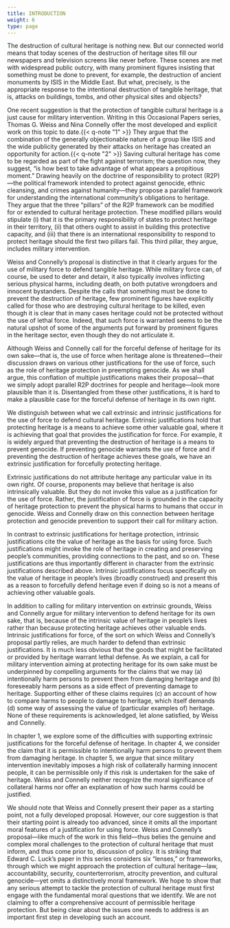 ```yaml
---
title: INTRODUCTION
weight: 6
type: page
---
```

The destruction of cultural heritage is nothing new. But our connected world means that today scenes of the destruction of heritage sites fill our newspapers and television screens like never before. These scenes are met with widespread public outcry, with many prominent figures insisting that something must be done to prevent, for example, the destruction of ancient monuments by ISIS in the Middle East. But what, precisely, is the appropriate response to the intentional destruction of tangible heritage, that is, attacks on buildings, tombs, and other physical sites and objects?

One recent suggestion is that the protection of tangible cultural heritage is a just cause for military intervention. Writing in this Occasional Papers series, Thomas G. Weiss and Nina Connelly offer the most developed and explicit work on this topic to date.{{< q-note "1" >}} They argue that the combination of the generally objectionable nature of a group like ISIS and the wide publicity generated by their attacks on heritage has created an opportunity for action.{{< q-note "2" >}} Saving cultural heritage has come to be regarded as part of the fight against terrorism; the question now, they suggest, “is how best to take advantage of what appears a propitious moment.”  Drawing heavily on the doctrine of responsibility to protect (R2P)—the political framework intended to protect against genocide, ethnic cleansing, and crimes against humanity—they propose a parallel framework for understanding the international community’s obligations to heritage. They argue that the three “pillars” of the R2P framework can be modified for or extended to cultural heritage protection. These modified pillars would stipulate (i) that it is the primary responsibility of states to protect heritage in their territory, (ii) that others ought to assist in building this protective capacity, and (iii) that there is an international responsibility to respond to protect heritage should the first two pillars fail. This third pillar, they argue, includes military intervention.

Weiss and Connelly’s proposal is distinctive in that it clearly argues for the use of military force to defend tangible heritage. While military force can, of course, be used to deter and detain, it also typically involves inflicting serious physical harms, including death, on both putative wrongdoers and innocent bystanders. Despite the calls that something must be done to prevent the destruction of heritage, few prominent figures have explicitly called for those who are destroying cultural heritage to be killed, even though it is clear that in many cases heritage could not be protected without the use of lethal force.  Indeed, that such force is warranted seems to be the natural upshot of some of the arguments put forward by prominent figures in the heritage sector, even though they do not articulate it.

Although Weiss and Connelly call for the forceful defense of heritage for its own sake—that is, the use of force when heritage alone is threatened—their discussion draws on various other justifications for the use of force, such as the role of heritage protection in preempting genocide. As we shall argue, this conflation of multiple justifications makes their proposal—that we simply adopt parallel R2P doctrines for people and heritage—look more plausible than it is. Disentangled from these other justifications, it is hard to make a plausible case for the forceful defense of heritage in its own right.

We distinguish between what we call extrinsic and intrinsic justifications for the use of force to defend cultural heritage. Extrinsic justifications hold that protecting heritage is a means to achieve some other valuable goal, where it is achieving that goal that provides the justification for force. For example, it is widely argued that preventing the destruction of heritage is a means to prevent genocide. If preventing genocide warrants the use of force and if preventing the destruction of heritage achieves these goals, we have an extrinsic justification for forcefully protecting heritage.

Extrinsic justifications do not attribute heritage any particular value in its own right. Of course, proponents may believe that heritage is also intrinsically valuable. But they do not invoke this value as a justification for the use of force. Rather, the justification of force is grounded in the capacity of heritage protection to prevent the physical harms to humans that occur in genocide. Weiss and Connelly draw on this connection between heritage protection and genocide prevention to support their call for military action.

In contrast to extrinsic justifications for heritage protection, intrinsic justifications cite the value of heritage as the basis for using force. Such justifications might invoke the role of heritage in creating and preserving people’s communities, providing connections to the past, and so on. These justifications are thus importantly different in character from the extrinsic justifications described above. Intrinsic justifications focus specifically on the value of heritage in people’s lives (broadly construed) and present this as a reason to forcefully defend heritage even if doing so is not a means of achieving other valuable goals.

In addition to calling for military intervention on extrinsic grounds, Weiss and Connelly argue for military intervention to defend heritage for its own sake, that is, because of the intrinsic value of heritage in people’s lives rather than because protecting heritage achieves other valuable ends. Intrinsic justifications for force, of the sort on which Weiss and Connelly’s proposal partly relies, are much harder to defend than extrinsic justifications. It is much less obvious that the goods that might be facilitated or provided by heritage warrant lethal defense. As we explain, a call for military intervention aiming at protecting heritage for its own sake must be underpinned by compelling arguments for the claims that we may (a) intentionally harm persons to prevent them from damaging heritage and (b) foreseeably harm persons as a side effect of preventing damage to heritage. Supporting either of these claims requires (c) an account of how to compare harms to people to damage to heritage, which itself demands (d) some way of assessing the value of (particular examples of) heritage. None of these requirements is acknowledged, let alone satisfied, by Weiss and Connelly.

In chapter 1, we explore some of the difficulties with supporting extrinsic justifications for the forceful defense of heritage. In chapter 4, we consider the claim that it is permissible to intentionally harm persons to prevent them from damaging heritage. In chapter 5, we argue that since military intervention inevitably imposes a high risk of collaterally harming innocent people, it can be permissible only if this risk is undertaken for the sake of heritage. Weiss and Connelly neither recognize the moral significance of collateral harms nor offer an explanation of how such harms could be justified.

We should note that Weiss and Connelly present their paper as a starting point, not a fully developed proposal. However, our core suggestion is that their starting point is already too advanced, since it omits all the important moral features of a justification for using force. Weiss and Connelly’s proposal—like much of the work in this field—thus belies the genuine and complex moral challenges to the protection of cultural heritage that must inform, and thus come prior to, discussion of policy.  It is striking that Edward C. Luck’s paper in this series considers six “lenses,” or frameworks, through which we might approach the protection of cultural heritage—law, accountability, security, counterterrorism, atrocity prevention, and cultural genocide—yet omits a distinctively moral framework. We hope to show that any serious attempt to tackle the protection of cultural heritage must first engage with the fundamental moral questions that we identify. We are not claiming to offer a comprehensive account of permissible heritage protection. But being clear about the issues one needs to address is an important first step in developing such an account.
